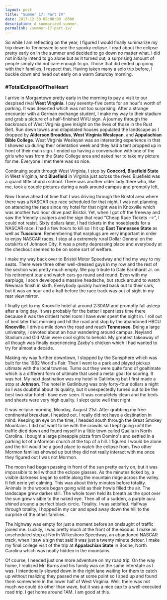 ```yaml
---
layout: post
title: "Summer 17: Part IV"
date: 2017-12-30 09:00:00 -0500
description: A summarized summer.
permalink: /summer-17-part-iv/
---
```


So while I am reflecting on the year, I figured I would finally summarize my trip down to Tennessee to see the spooky eclipse. I read about the eclipse pretty early on in the summer and decided to go down no matter what. I did not initially intend to go alone but as it turned out, a surprising amount of people simply did not care enough to go. Those that did ended up going with their families; I respect that. Having taken many a solo trip before, I buckle down and head out early on a warm Saturday morning. 

### #TotalEclipseOfTheHeart

I arrive in Morgantown pretty early in the morning to pay a visit to our despised rival **West Virginia**. I pay seventy-five cents for an hour's worth of parking. It was deserted which was not too surprising. After a strange encounter with a German exchange student, I make my way to their stadium and grab a picture of a half-finished WVU sign. A journey through the backroads of West Virginia gave  insight on the lives of those in the Rust Belt. Run down towns and dilapidated houses populated the landscape as I dropped by **Alderson Broaddus**, **West Virginia Wesleyan**, and **Appalachian Bible College**. West Virginia Wesleyan was an interesting experience in that I showed up during their orientation week and they had a tent propped up in front of their main sign. I ended up having a conversation with one of the girls who was from the State College area and asked her to take my picture for me. Everyone I met there was so nice.

Continuing south through West Virginia, I stop by **Concord**, **Bluefield State** in West Virginia, and **Bluefield** in Virginia just across the river. Bluefield was a quaint little church school. There was another older lady there who, like me, took a couple pictures during a walk around campus and promptly left.

Now I knew ahead of time that I was driving through the Bristol area where there was a NASCAR cup race scheduled for that night. I was not planning on attending the race since my hotel for that night was in Knoxville which was another two hour drive past Bristol. Yet, when I got off the freeway and saw the friendly scalpers and the sign that read "Cheap Race Tickets -->", I could not resist. Sixty dollars later, I had tickets in the nosebleeds for a NASCAR race. I had a few hours to kill so I hit up **East Tennessee State** as well as **Tusculum**. Remembering that earplugs are very important in order to enjoy NASCAR races, I stop at a extremely rural Dollar General on the outskirts of Johnson City. It was a pretty depressing place and everybody at the checkout seemed to be on some sort of welfare.

I make my way back over to Bristol Motor Speedway and find my way to my seats. There were three other well-dressed guys in my row and the rest of the section was pretty much empty. We pay tribute to Dale Earnhardt Jr. on his retirement tour and watch cars go round and round. Even with my earplugs, I soon developed a massive headache, but stuck around to watch Newman finish in sixth. Everybody quickly hurried back out to their cars, but it was an hour and a half before the race track was out of sight in my rear view mirror.

I finally get to my Knoxville hotel at around 2:30AM and promptly fall asleep after a long day. It was probably for the better I spent less time there because it was the dirtiest hotel room I have ever spent the night in. I roll out of bed later that morning and hit the road and stop by the abandoned HBCU **Knoxville**. I drive a mile down the road and reach **Tennessee**. Being a large university, I devoted about an hour wandering around campus. Neyland Stadium and Old Main were cool sights to behold. My greatest takeaway of all though was finally experiencing Zaxby's chicken which I had wanted to try for almost a decade.

Making my way further downtown, I stopped by the Sunsphere which was built for the 1982 World's Fair. Then I went to a park and played pickup ultimate with the local townies. Turns out they were quite fond of goaltimate which is a different form of ultimate that used a metal goal for scoring. It was hot. My next destination was my hotel in Gatlinburg but I first made a stop at **Johnson**. The hotel in Gatlinburg was only forty-four dollars a night so I was doubtful about its quality, but it unexpectedly turned out to be the best two-star hotel I have ever seen. It was completely clean and the beds and sheets were very high quality. I slept quite well that night.

It was eclipse morning, Monday, August 21st. After grabbing my free continental breakfast, I headed out. I really did not have a destination in mind. Keeping an eye on the time, I headed south through the Great Smokey Mountains. I did not want to be with the crowds so I kept going until the traffic died down and found myself in a little town called Qualla in North Carolina. I bought a large pineapple pizza from Domino's and settled in a parking lot of a Mormon church at the top of a hill. I figured I would be alone and the hill would be a good place to watch the eclipse from. Two other Mormon families showed up but they did not really interact with me once they figured out I was not Mormon. 

The moon had began passing in front of the sun pretty early on, but it was impossible to tell without the eclipse glasses. As the minutes ticked by, a visible darkness began to settle along the mountain ridge across the valley. It felt eerie yet calming. This was about thirty minutes before totality. Animals in the woods began going wild as their howls filled the air. The landscape grew darker still. The whole town held its breath as the spot over the sun grew visible to the naked eye. Then all of a sudden, a purple aura shined around a perfect black circle. Totality. I was satisfied. Halfway through totality, I hopped in my car and sped away down the hill to the surprise of the other families.

The highway was empty for just a moment before an onslaught of traffic joined me. Luckily, I was pretty much at the front of the exodus. I make an unscheduled stop at North Wilkesboro Speedway, an abandoned NASCAR track, when I saw a sign that said it was just a twenty minute detour. I make my final college visit of the trip at **Appalachian State** in Boone, North Carolina which was neatly hidden in the mountains. 

Of course, I needed just one more adventure on my road trip. On the way home, I realized Mr. Burns and his family was on the same interstate as I was. I intentionally slowed down in the right lane waiting for them to catch up without realizing they passed me at some point so I sped up and found them somewhere in the lower half of West Virginia. Well, there was not much we could do other than wave, but it was a nice cap to a well-executed road trip. I get home around 1AM. I am good at this.
